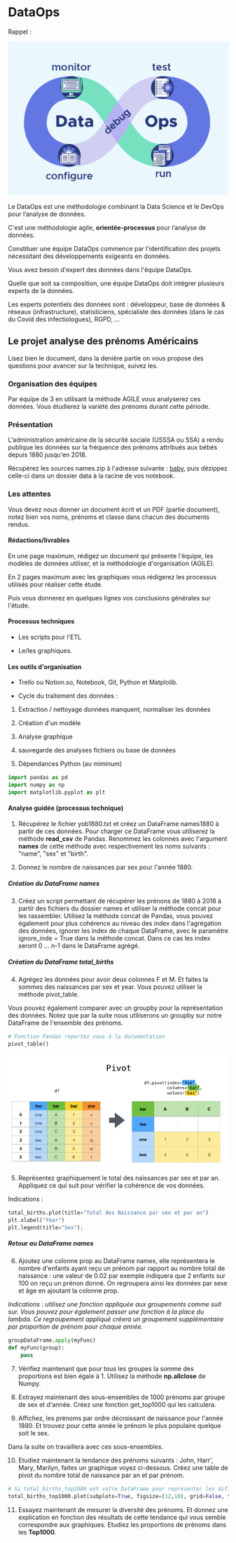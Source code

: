 # DataOps

Rappel :

![cycle](images/dataops.png)

Le DataOps est une méthodologie combinant la Data Science et le DevOps pour l’analyse de données.

C'est une méthodologie agile, **orientée-processus** pour l’analyse de données.

Constituer une équipe DataOps commence par l'identification des projets nécessitant des développements exigeants en données. 

Vous avez besoin d'expert des données dans l'équipe DataOps.

Quelle que soit sa composition, une équipe DataOps doit intégrer plusieurs experts de la données. 

Les experts potentiels des données sont : développeur, base de données & réseaux (infrastructure), statisticiens, spécialiste des données (dans le cas du Covid des infectiologues), RGPD, ...

## Le projet analyse des prénoms Américains 

Lisez bien le document, dans la denière partie on vous propose des questions pour avancer sur la technique, suivez les.

### Organisation des équipes

Par équipe de 3 en utilisant la méthode AGILE vous analyserez ces données. Vous étudierez la variété des prénoms durant cette période.

### Présentation 

L'administration américaine de la sécurité sociale (USSSA ou SSA) a rendu publique les données sur la fréquence des prénoms attribués aux bébés depuis 1880 jusqu'en 2018.

Récupérez les sources names.zip à l'adresse suivante : [baby](https://www.ssa.gov/oact/babynames/limits.html), puis dézippez celle-ci dans un dossier data à la racine de vos notebook.


### Les attentes 

Vous devez nous donner un document écrit et un PDF (partie document), notez bien vos noms, prénoms et classe dans chacun des documents rendus.

#### Rédactions/livrables

En une page maximum, rédigez un document qui présente l'équipe, les modèles de données utiliser, et la méthodologie d'organisation (AGILE).

En 2 pages maximum avec les graphiques vous rédigerez les processus utilisés pour réaliser cette étude.

Puis vous donnerez en quelques lignes vos conclusions générales sur l'étude.

#### Processus techniques

- Les scripts pour l'ETL

- Le/les graphiques.

#### Les outils d'organisation

- Trello ou Notion.so, Notebook, Git, Python et Matplolib.

- Cycle du traitement des données :

1. Extraction / nettoyage données manquent, normaliser les données

2. Création d'un modèle 

3. Analyse graphique

4. sauvegarde des analyses fichiers ou base de données

5. Dépendances Python (au miminum) 

```python
import pandas as pd
import numpy as np
import matplotlib.pyplot as plt
```

#### Analyse guidée (processus technique)

1. Récupérez le fichier yob1880.txt et créez un DataFrame names1880 à partir de ces données. Pour charger ce DataFrame vous utiliserez la méthode **read_csv** de Pandas. Renommez les colonnes avec l'argument **names** de cette méthode avec respectivement les noms suivants  : "name", "sex" et "birth".

2. Donnez le nombre de naissances par sex pour l'année 1880.

##### Création du DataFrame names

3. Créez un script permettant de récupérer les prénons de 1880 à 2018 à partir des fichiers du dossier names et utiliser la méthode concat pour les rassembler. Utilisez la méthode concat de Pandas, vous pouvez également pour plus cohérence au niveau des index dans l'agrégation des données, ignorer les index de chaque DataFrame, avec le paramètre ignore_inde = True dans la méthode concat. Dans ce cas les index seront 0 ... n-1 dans le DataFrame agrégé.

##### Création du DataFrame total_births

4. Agrégez les données pour avoir deux colonnes F et M. Et faites la sommes des naissances par sex et year. Vous pouvez utiliser la méthode pivot_table.

Vous pouvez également comparer avec un groupby pour la représentation des données. Notez que par la suite nous utiliserons un groupby sur notre DataFrame de l'ensemble des prénoms.

```python
# Fonction Pandas reportez vous à la documentation 
pivot_table()
```
![pivot](images/pivot.png)

5. Représentez graphiquement le total des naissances par sex et par an. Appliquez ce qui suit pour vérifier la cohérence de vos données.

Indications :

```python
total_births.plot(title="Total des Naissance par sex et par an")
plt.xlabel("Year")
plt.legend(title="Sex");
```

##### Retour au DataFrame names

6. Ajoutez une colonne prop au DataFrame names, elle représentera le nombre d'enfants ayant reçu un prénom par rapport au nombre total de naissance : une valeur de 0.02 par exemple indiquera que 2 enfants sur 100 on reçu un prénon donné. On regroupera ainsi les données par sexe et âge en ajoutant la colonne prop.

*Indications : utilisez une fonction appliquée aux groupements comme suit sur. Vous pouvez pour également passer une fonction à la place du lambda. Ce regroupement appliqué créera un groupement supplémentaire par proportion de prénom pour chaque année.*

```python
groupDataFrame.apply(myFunc)
def myFunc(group):
    pass
```

7. Vérifiez maintenant que pour tous les groupes la somme des proportions est bien égale à 1. Utilisez la méthode **np.allclose** de Numpy.

8. Extrayez maintenant des sous-ensembles de 1000 prénoms par groupe de sex et d'année. Créez une fonction get_top1000 qui les calculera.

9. Affichez, les prénoms par ordre décroissant de naissance pour l'année 1880. Et trouvez pour cette année le prénom le plus populaire quelque soit le sex.

Dans la suite on travaillera avec ces sous-ensembles.

10. Etudiez maintenant la tendance des prénoms suivants : John, Harr', Mary, Marilyn, faites un graphique voyez ci-dessous. Créez une table de pivot du nombre total de naissance par an et par prénom.

```python
# Si total_births_top1000 est votre DataFrame pour représenter les différentes colonnes
total_births_top1000.plot(subplots=True, figsize=(12,10), grid=False, title="Nombre de naissance par an")
```

11. Essayez maintenant de mesurer la diversité des prénoms. Et donnez une explication en fonction des résultats de cette tendance qui vous semble correspondre aux graphiques. Etudiez les proportions de prénoms dans les **Top1000**.